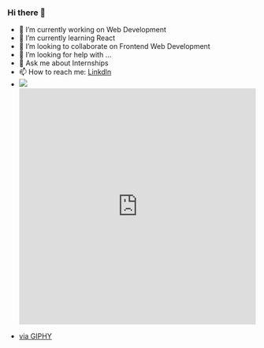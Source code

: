 ### Hi there 👋
- 🔭 I’m currently working on Web Development
- 🌱 I’m currently learning React
- 👯 I’m looking to collaborate on Frontend Web Development
- 🤔 I’m looking for help with ...
- 💬 Ask me about Internships
- 📫 How to reach me: <a href="www.linkedin.com/in/amanj752">Linkdln</a>
- <img src="https://media.giphy.com/media/VLwg2KLmRcMwjqW3hD/giphy.gif">
-   <div style="width:100%;height:0;padding-bottom:100%;position:relative;"><iframe src="https://giphy.com/embed/VLwg2KLmRcMwjqW3hD" width="100%" height="100%" style="position:absolute" frameBorder="0" class="giphy-embed" allowFullScreen></iframe></div><p><a href="https://giphy.com/gifs/VLwg2KLmRcMwjqW3hD">via GIPHY</a></p>

<!--
**amanj752/amanj752** is a ✨ _special_ ✨ repository because its `README.md` (this file) appears on your GitHub profile.

Here are some ideas to get you started:

- 🔭 I’m currently working on Web Development
- 🌱 I’m currently learning React
- 👯 I’m looking to collaborate on Frontend Web Development
- 🤔 I’m looking for help with ...
- 💬 Ask me about ...
- 📫 How to reach me: www.linkedin.com/in/amanj752
- 😄 Pronouns: ...
- ⚡ Fun fact: ...
-->
